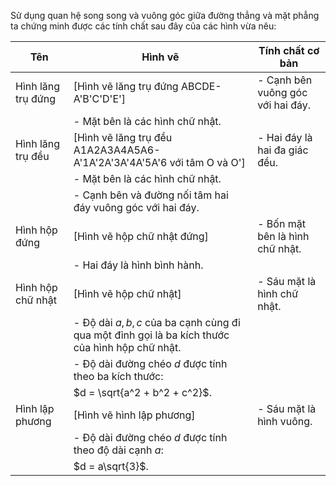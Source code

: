 Sử dụng quan hệ song song và vuông góc giữa đường thẳng và mặt phẳng ta chứng minh được các tính chất sau đây của các hình vừa nêu:

Tên | Hình vẽ | Tính chất cơ bản
--- | --- | ---
Hình lăng trụ đứng | [Hình vẽ lăng trụ đứng ABCDE-A'B'C'D'E'] | - Cạnh bên vuông góc với hai đáy.
 | | - Mặt bên là các hình chữ nhật.
Hình lăng trụ đều | [Hình vẽ lăng trụ đều A1A2A3A4A5A6-A'1A'2A'3A'4A'5A'6 với tâm O và O'] | - Hai đáy là hai đa giác đều.
 | | - Mặt bên là các hình chữ nhật.
 | | - Cạnh bên và đường nối tâm hai đáy vuông góc với hai đáy.
Hình hộp đứng | [Hình vẽ hộp chữ nhật đứng] | - Bốn mặt bên là hình chữ nhật.
 | | - Hai đáy là hình bình hành.
Hình hộp chữ nhật | [Hình vẽ hộp chữ nhật] | - Sáu mặt là hình chữ nhật.
 | | - Độ dài $a, b, c$ của ba cạnh cùng đi qua một đỉnh gọi là ba kích thước của hình hộp chữ nhật.
 | | - Độ dài đường chéo $d$ được tính theo ba kích thước:
 | | $d = \sqrt{a^2 + b^2 + c^2}$.
Hình lập phương | [Hình vẽ hình lập phương] | - Sáu mặt là hình vuông.
 | | - Độ dài đường chéo $d$ được tính theo độ dài cạnh $a$:
 | | $d = a\sqrt{3}$.